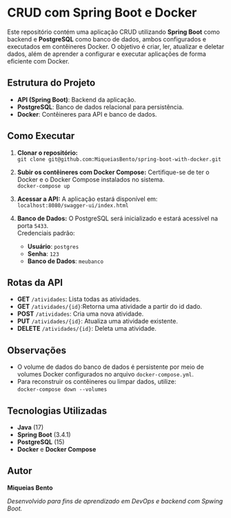 
# CRUD com Spring Boot e Docker

Este repositório contém uma aplicação CRUD utilizando **Spring Boot** como backend e **PostgreSQL** como banco de dados, ambos configurados e executados em contêineres Docker. O objetivo é criar, ler, atualizar e deletar dados, além de aprender a configurar e executar aplicações de forma eficiente com Docker.

## Estrutura do Projeto

- **API (Spring Boot)**: Backend da aplicação.
- **PostgreSQL**: Banco de dados relacional para persistência.
- **Docker**: Contêineres para API e banco de dados.

## Como Executar

1. **Clonar o repositório:**  
   ``git clone git@github.com:MiqueiasBento/spring-boot-with-docker.git``
  
2.  **Subir os contêineres com Docker Compose:** Certifique-se de ter o Docker e o Docker Compose instalados no sistema.  
    `docker-compose up` 
  
3.  **Acessar a API:** A aplicação estará disponível em:  
    `localhost:8080/swagger-ui/index.html`

5.  **Banco de Dados:** O PostgreSQL será inicializado e estará acessível na porta `5433`.  
    Credenciais padrão:
    -   **Usuário**: `postgres`
    -   **Senha**: `123`
    -   **Banco de Dados**: `meubanco`
  
## Rotas da API

-   **GET** `/atividades`: Lista todas as atividades.
-   **GET** `/atividades/{id}`:Retorna uma atividade a partir do id dado.
-   **POST** `/atividades`: Cria uma nova atividade.
-   **PUT** `/atividades/{id}`: Atualiza uma atividade existente.
-   **DELETE** `/atividades/{id}`: Deleta uma atividade.

## Observações

-   O volume de dados do banco de dados é persistente por meio de volumes Docker configurados no arquivo `docker-compose.yml`.
-   Para reconstruir os contêineres ou limpar dados, utilize:  
    `docker-compose down --volumes` 
    

## Tecnologias Utilizadas

-   **Java** (17)
-   **Spring Boot** (3.4.1)
-   **PostgreSQL** (15)
-   **Docker** e **Docker Compose**

## Autor
**Miqueias Bento**  
  
*Desenvolvido para fins de aprendizado em DevOps e backend com Spwing Boot.*
